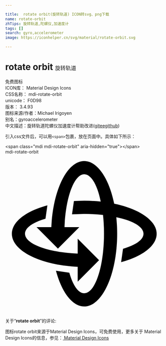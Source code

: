 ```yaml
---

title:  rotate orbit(旋转轨道) ICON转svg、png下载
name: rotate-orbit
zhTips: 旋转轨道,陀螺仪,加速度计
tags: []
search: gyro,accelerometer
image: https://iconhelper.cn/svg/material/rotate-orbit.svg

---
```


# rotate orbit  <small style="font-size: 60%;font-weight: 100">旋转轨道</small>


<div class="detail-page">
<p>
<span><span class="badge-success badge">免费图标</span> </span>
<br/>
<span>
ICON库：
<span class="badge-secondary badge">Material Design Icons</span> 
</span>
<br/>
<span>
CSS名称：
<span class="badge-secondary badge">mdi-rotate-orbit</span> 
</span>
<br/>
<span>
unicode：
<span class="badge-secondary badge">F0D98</span> 
<copy-btn content='F0D98' btn-title=""></copy-btn>
<copy-btn :content='String.fromCodePoint(parseInt("F0D98", 16))' btn-title="复制U"></copy-btn>
</span>
<br/>
<span>
版本：
<span class="badge-secondary badge">3.4.93</span> 
</span>
<br/>
<span>图标来源/作者：<span class="badge-light badge">Michael Irigoyen</span></span> 
<br/>
<span>别名：<span class="badge-light badge">gyro</span><span class="badge-light badge">accelerometer</span></span><br/><span class="zh-detail">中文描述：<span class="badge-primary badge">旋转轨道</span><span class="badge-primary badge">陀螺仪</span><span class="badge-primary badge">加速度计</span><span class="help-link"><span>帮助改进</span>(<a href="https://gitee.com/liuwave/icon-helper/edit/master/json/material/rotate-orbit.json" target="_blank" rel="noopener noreferrer">gitee</a><a href="https://github.com/liuwave/icon-helper/edit/master/json/material/rotate-orbit.json" target="_blank" rel="noopener noreferrer">github</a></span>)</span><br/>
</p>
</div>
<div class="alert alert-dark">
  <i class="mdi mdi-rotate-orbit mdi-48px"></i>
  <i class="mdi mdi-rotate-orbit mdi-36px"></i>
  <i class="mdi mdi-rotate-orbit mdi-24px"></i>
  <i class="mdi mdi-rotate-orbit mdi-18px"></i>
</div>
<div>
  <p>引入css文件后，可以用<code>&lt;span&gt;</code>包裹，放在页面中。具体如下所示：    
  </p>
  <div class="alert alert-primary" style="font-size: 14px">
    &lt;span class="mdi mdi-rotate-orbit" aria-hidden="true"&gt;&lt;/span&gt;
    <copy-btn content='<span class="mdi mdi-rotate-orbit" aria-hidden="true"></span>'></copy-btn>
  </div>
  <div class="alert alert-secondary">
    <i class="mdi mdi-rotate-orbit"
    style="font-size: 24px"
    aria-hidden="true"></i> mdi-rotate-orbit
    <copy-btn content="mdi-rotate-orbit" btn-title="复制图标名称"></copy-btn>
  </div>
</div>
<div id="svg" class="svg-wrap">
<svg xmlns="http://www.w3.org/2000/svg" viewBox="0 0 24 24"><path d="M8,14.25L4.75,11H7C7.25,5.39 9.39,1 12,1C14,1 15.77,3.64 16.55,7.45C20.36,8.23 23,10 23,12C23,13.83 20.83,15.43 17.6,16.3L17.89,14.27C19.8,13.72 21,12.91 21,12C21,10.94 19.35,10 16.87,9.5C16.95,10.29 17,11.13 17,12C17,18.08 14.76,23 12,23C10.17,23 8.57,20.83 7.7,17.6L9.73,17.89C10.28,19.8 11.09,21 12,21C13.66,21 15,16.97 15,12C15,11 14.95,10.05 14.85,9.15C13.95,9.05 13,9 12,9L10.14,9.06L10.43,7.05L12,7C12.87,7 13.71,7.05 14.5,7.13C14,4.65 13.06,3 12,3C10.46,3 9.18,6.5 9,11H11.25L8,14.25M14.25,16L11,19.25V17C5.39,16.75 1,14.61 1,12C1,10.17 3.17,8.57 6.4,7.7L6.11,9.73C4.2,10.28 3,11.09 3,12C3,13.54 6.5,14.82 11,15V12.75L14.25,16Z" /></svg>
</div>
<detail full-name='mdi-rotate-orbit'></detail>
<div class="icon-detail__container">
<p>关于“<b>rotate orbit</b>”的评论:</p>
</div>
<Vssue title="关于“rotate orbit”的评论" />    
<div><p>图标rotate orbit来源于Material Design Icons，可免费使用，更多关于 Material Design Icons的信息，参见：<a target="_blank" href="https://iconhelper.cn/material.html"> Material Design Icons</a>
</p></div>
